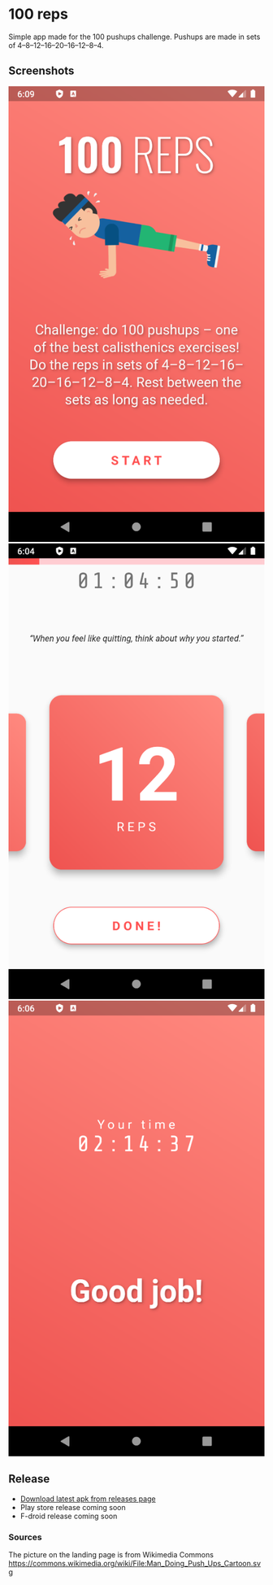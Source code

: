 # 100 reps

Simple app made for the 100 pushups challenge. Pushups are made in sets of 4–8–12–16–20–16–12–8–4.

## Screenshots

![Intro page](screenshots/intro_page.png)
![Main page](screenshots/main_page.png)
![Results page](screenshots/results_page.png)

## Release

- [Download latest apk from releases page](https://github.com/Steellow/hundred_reps/releases)
- Play store release coming soon
- F-droid release coming soon

### Sources

The picture on the landing page is from Wikimedia Commons https://commons.wikimedia.org/wiki/File:Man_Doing_Push_Ups_Cartoon.svg